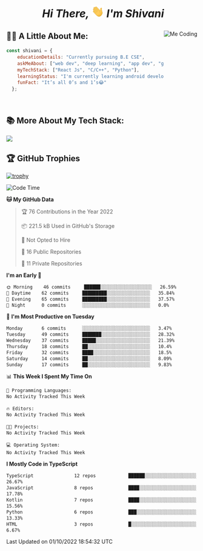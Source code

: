 # <p align="center">️ _Hi There, <img src="https://raw.githubusercontent.com/SanjayDevTech/SanjayDevTech/master/assets/wave.gif" alt="waving hand" width="33px"> I'm Shivani_</p>

<img align="right" alt="Me Coding" height="200" src="https://media.giphy.com/media/L1R1tvI9svkIWwpVYr/giphy.gif">

## 👩‍💻 **A Little About Me:**
```jsx
const shivani = {
    educationDetails: "Currently pursuing B.E CSE",
    askMeAbout: ["web dev", "deep learning", "app dev", "gardening"],
    myTechStack: ["React Js", "C/C++", "Python"],
    learningStatus: "I'm currently learning android development",
    funFact: "It’s all 0’s and 1’s😂"
  };
```

<br/>

## 📚 **More About My Tech Stack:**

   <img align="center" src="https://github-readme-stats.vercel.app/api/top-langs/?username=shivu-srk&layout=compact&theme=vue-dark"/>
   <br/>
   
## 🏆 GitHub Trophies

[![trophy](https://github-profile-trophy.vercel.app/?username=shivu-srk&theme=nord&column=7)](https://github.com/ryo-ma/github-profile-trophy)

<!--START_SECTION:waka-->
![Code Time](http://img.shields.io/badge/Code%20Time-277%20hrs%2022%20mins-blue)

**🐱 My GitHub Data** 

> 🏆 76 Contributions in the Year 2022
 > 
> 📦 221.5 kB Used in GitHub's Storage 
 > 
> 🚫 Not Opted to Hire
 > 
> 📜 16 Public Repositories 
 > 
> 🔑 11 Private Repositories  
 > 
**I'm an Early 🐤** 

```text
🌞 Morning    46 commits     ██████░░░░░░░░░░░░░░░░░░░   26.59% 
🌆 Daytime    62 commits     █████████░░░░░░░░░░░░░░░░   35.84% 
🌃 Evening    65 commits     █████████░░░░░░░░░░░░░░░░   37.57% 
🌙 Night      0 commits      ░░░░░░░░░░░░░░░░░░░░░░░░░   0.0%

```
📅 **I'm Most Productive on Tuesday** 

```text
Monday       6 commits      ░░░░░░░░░░░░░░░░░░░░░░░░░   3.47% 
Tuesday      49 commits     ███████░░░░░░░░░░░░░░░░░░   28.32% 
Wednesday    37 commits     █████░░░░░░░░░░░░░░░░░░░░   21.39% 
Thursday     18 commits     ██░░░░░░░░░░░░░░░░░░░░░░░   10.4% 
Friday       32 commits     ████░░░░░░░░░░░░░░░░░░░░░   18.5% 
Saturday     14 commits     ██░░░░░░░░░░░░░░░░░░░░░░░   8.09% 
Sunday       17 commits     ██░░░░░░░░░░░░░░░░░░░░░░░   9.83%

```


📊 **This Week I Spent My Time On** 

```text
💬 Programming Languages: 
No Activity Tracked This Week

🔥 Editors: 
No Activity Tracked This Week

🐱‍💻 Projects: 
No Activity Tracked This Week

💻 Operating System: 
No Activity Tracked This Week

```

**I Mostly Code in TypeScript** 

```text
TypeScript               12 repos            ██████░░░░░░░░░░░░░░░░░░░   26.67% 
JavaScript               8 repos             ████░░░░░░░░░░░░░░░░░░░░░   17.78% 
Kotlin                   7 repos             ████░░░░░░░░░░░░░░░░░░░░░   15.56% 
Python                   6 repos             ███░░░░░░░░░░░░░░░░░░░░░░   13.33% 
HTML                     3 repos             █░░░░░░░░░░░░░░░░░░░░░░░░   6.67%

```



 Last Updated on 01/10/2022 18:54:32 UTC
<!--END_SECTION:waka-->
